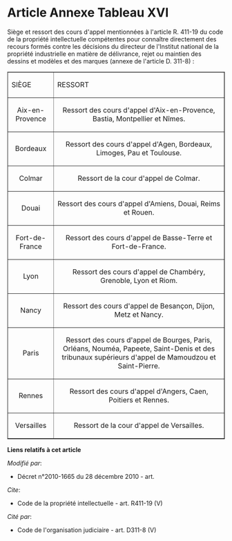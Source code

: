 # Article Annexe Tableau XVI

Siège et ressort des cours d'appel mentionnées à l'article R. 411-19 du code de la propriété intellectuelle compétentes pour
connaître directement des recours formés contre les décisions du directeur de l'Institut national de la propriété
industrielle en matière de délivrance, rejet ou maintien des dessins et modèles et des marques (annexe de l'article D.
311-8) : 

<table width="720" align="center" border="1">
  <tbody>
    <tr>
      <td>

SIÈGE

</td>
      <td>

RESSORT 

</td>
    </tr>
    <tr>
      <td align="center">

Aix-en-Provence 

</td>
      <td align="center">

Ressort des cours d'appel d'Aix-en-Provence, Bastia, Montpellier et Nîmes. 

</td>
    </tr>
    <tr>
      <td align="center">

Bordeaux 

</td>
      <td align="center">

Ressort des cours d'appel d'Agen, Bordeaux, Limoges, Pau et Toulouse. 

</td>
    </tr>
    <tr>
      <td align="center">

Colmar 

</td>
      <td align="center">

Ressort de la cour d'appel de Colmar. 

</td>
    </tr>
    <tr>
      <td align="center">

Douai 

</td>
      <td align="center">

Ressort des cours d'appel d'Amiens, Douai, Reims et Rouen. 

</td>
    </tr>
    <tr>
      <td align="center">

Fort-de-France 

</td>
      <td align="center">

Ressort des cours d'appel de Basse-Terre et Fort-de-France. 

</td>
    </tr>
    <tr>
      <td align="center">

Lyon 

</td>
      <td align="center">

Ressort des cours d'appel de Chambéry, Grenoble, Lyon et Riom. 

</td>
    </tr>
    <tr>
      <td align="center">

Nancy 

</td>
      <td align="center">

Ressort des cours d'appel de Besançon, Dijon, Metz et Nancy. 

</td>
    </tr>
    <tr>
      <td align="center">

Paris 

</td>
      <td align="center">

Ressort des cours d'appel de Bourges, Paris, Orléans, Nouméa, Papeete, Saint-Denis et des tribunaux supérieurs d'appel de
Mamoudzou et Saint-Pierre. 

</td>
    </tr>
    <tr>
      <td align="center">

Rennes 

</td>
      <td align="center">

Ressort des cours d'appel d'Angers, Caen, Poitiers et Rennes. 

</td>
    </tr>
    <tr>
      <td align="center">

Versailles 

</td>
      <td align="center">

Ressort de la cour d'appel de Versailles.

</td>
    </tr>
  </tbody>
</table>

**Liens relatifs à cet article**

_Modifié par_:

  - Décret n°2010-1665 du 28 décembre 2010 - art.

_Cite_:

  - Code de la propriété intellectuelle - art. R411-19 (V)

_Cité par_:

  - Code de l'organisation judiciaire - art. D311-8 (V)
